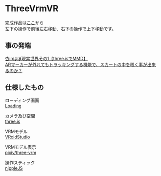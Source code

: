 # ThreeVrmVR

完成作品は[ここ](https://akatsuki1910.github.io/ThreeVrmVR/dist)から  
左下の操作で前後左右移動、右下の操作で上下移動です。

## 事の発端
[杏inほぼ現実世界その1【three.jsでMMD】](https://www.theuri.net/%e6%9d%8fin%e3%81%bb%e3%81%bc%e7%8f%be%e5%ae%9f%e4%b8%96%e7%95%8c%e3%81%9d%e3%81%ae1%e3%80%90three-js%e3%81%a7mmd%e3%80%91/)  
[ARマーカーが外れてもトラッキングする機能で、スカートの中を覗く事が出来るのか？](http://tsubakit1.hateblo.jp/entry/2014/12/03/213743)

## 仕様したもの
ローディング画面  
[Loading](https://codepen.io/dissimulate/pen/vlfyA)

カメラ及び空間  
[three.js](https://threejs.org/)

VRMモデル  
[VRoidStudio](https://vroid.com/)

VRMモデル表示  
[pixiv/three-vrm](https://github.com/pixiv/three-vrm)

操作スティック  
[nippleJS](https://yoannmoi.net/nipplejs/)
